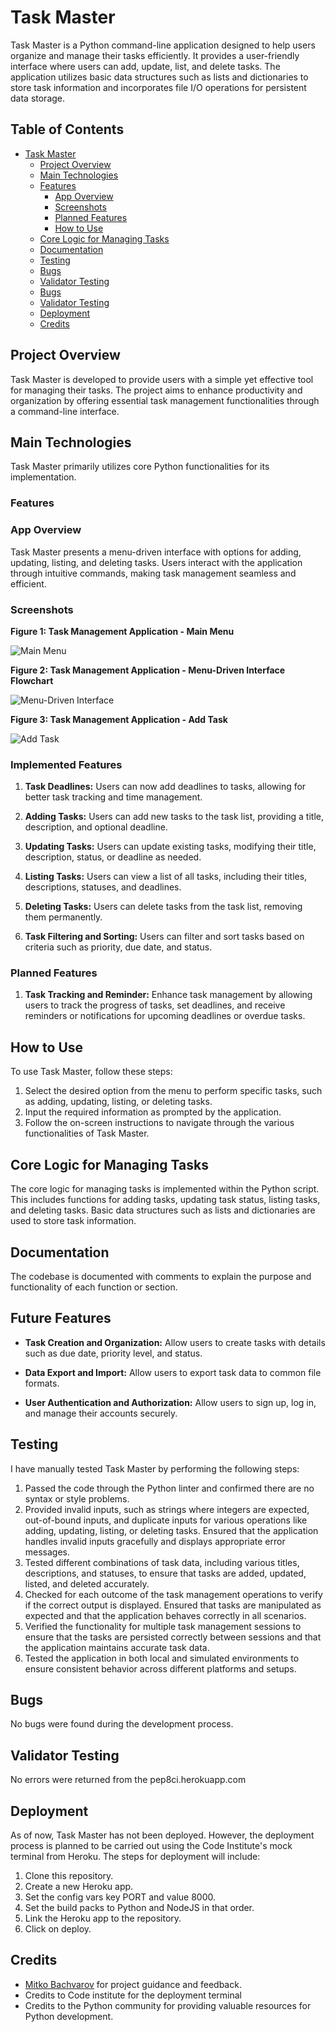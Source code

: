 # Task Master

Task Master is a Python command-line application designed to help users organize and manage their tasks efficiently. It provides a user-friendly interface where users can add, update, list, and delete tasks. The application utilizes basic data structures such as lists and dictionaries to store task information and incorporates file I/O operations for persistent data storage.

## Table of Contents

- [Task Master](#task-master)
  - [Project Overview](#project-overview)
  - [Main Technologies](#main-technologies)
  - [Features](#features)
    - [App Overview](#app-overview)
    - [Screenshots](#screenshots)
    - [Planned Features](#planned-features)
    - [How to Use](#how-to-use)    
  - [Core Logic for Managing Tasks](#core-logic-for-managing-tasks)
  - [Documentation](#documentation)
  - [Testing](#testing)
  - [Bugs](#bugs)
  - [Validator Testing](#validator-testing)
  - [Bugs](#bugs)
  - [Validator Testing](#validator-testing)
  - [Deployment](#deployment)
  - [Credits](#credits)

## Project Overview

Task Master is developed to provide users with a simple yet effective tool for managing their tasks. The project aims to enhance productivity and organization by offering essential task management functionalities through a command-line interface.

## Main Technologies

Task Master primarily utilizes core Python functionalities for its implementation.

### Features

### App Overview

Task Master presents a menu-driven interface with options for adding, updating, listing, and deleting tasks. Users interact with the application through intuitive commands, making task management seamless and efficient.

### Screenshots

**Figure 1: Task Management Application - Main Menu**

![Main Menu](./docs/main-menu.png)

**Figure 2: Task Management Application - Menu-Driven Interface Flowchart**

![Menu-Driven Interface](./docs/interface-flowchart.png)

**Figure 3: Task Management Application - Add Task**

![Add Task](./docs/add-task.png)

### Implemented Features

1. **Task Deadlines:** Users can now add deadlines to tasks, allowing for better task tracking and time management.
   
2. **Adding Tasks:** Users can add new tasks to the task list, providing a title, description, and optional deadline.

3. **Updating Tasks:** Users can update existing tasks, modifying their title, description, status, or deadline as needed.

4. **Listing Tasks:** Users can view a list of all tasks, including their titles, descriptions, statuses, and deadlines.

5. **Deleting Tasks:** Users can delete tasks from the task list, removing them permanently.

6. **Task Filtering and Sorting:** Users can filter and sort tasks based on criteria such as priority, due date, and status.

### Planned Features

1. **Task Tracking and Reminder:** Enhance task management by allowing users to track the progress of tasks, set deadlines, and receive reminders or notifications for upcoming deadlines or overdue tasks. 

## How to Use

To use Task Master, follow these steps:

1. Select the desired option from the menu to perform specific tasks, such as adding, updating, listing, or deleting tasks.
2. Input the required information as prompted by the application.
3. Follow the on-screen instructions to navigate through the various functionalities of Task Master.

## Core Logic for Managing Tasks

The core logic for managing tasks is implemented within the Python script. This includes functions for adding tasks, updating task status, listing tasks, and deleting tasks. Basic data structures such as lists and dictionaries are used to store task information. 

## Documentation

The codebase is documented with comments to explain the purpose and functionality of each function or section. 

## Future Features

- **Task Creation and Organization:** Allow users to create tasks with details such as due date, priority level, and status. 

- **Data Export and Import:** Allow users to export task data to common file formats. 

- **User Authentication and Authorization:** Allow users to sign up, log in, and manage their accounts securely.

## Testing

I have manually tested Task Master by performing the following steps:

1. Passed the code through the Python linter and confirmed there are no syntax or style problems.
2. Provided invalid inputs, such as strings where integers are expected, out-of-bound inputs, and duplicate inputs for various operations like adding, updating, listing, or deleting tasks. Ensured that the application handles invalid inputs gracefully and displays appropriate error messages.
3. Tested different combinations of task data, including various titles, descriptions, and statuses, to ensure that tasks are added, updated, listed, and deleted accurately.
4. Checked for each outcome of the task management operations to verify if the correct output is displayed. Ensured that tasks are manipulated as expected and that the application behaves correctly in all scenarios.
5. Verified the functionality for multiple task management sessions to ensure that the tasks are persisted correctly between sessions and that the application maintains accurate task data.
6. Tested the application in both local and simulated environments to ensure consistent behavior across different platforms and setups.


## Bugs

No bugs were found during the development process. 

## Validator Testing

No errors were returned from the pep8ci.herokuapp.com

## Deployment

As of now, Task Master has not been deployed. However, the deployment process is planned to be carried out using the Code Institute's mock terminal from Heroku. The steps for deployment will include:

1. Clone this repository.
2. Create a new Heroku app.
3. Set the config vars key PORT and value 8000.
4. Set the build packs to Python and NodeJS in that order.
5. Link the Heroku app to the repository.
6. Click on deploy.

## Credits

- [Mitko Bachvarov](https://www.linkedin.com/in/mitko-bachvarov-40b50776/) for project guidance and feedback.
- Credits to Code institute for the deployment terminal
- Credits to the Python community for providing valuable resources for Python development.